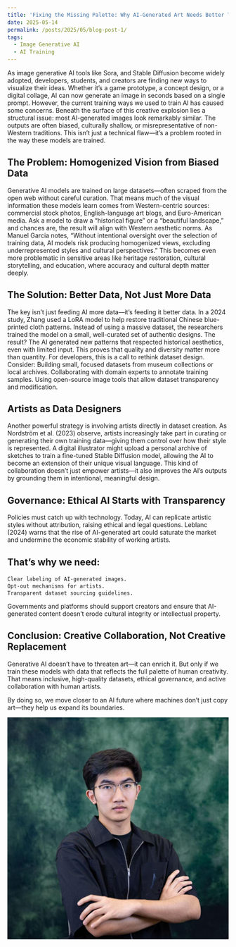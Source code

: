 ```yaml
---
title: 'Fixing the Missing Palette: Why AI-Generated Art Needs Better Training Data'
date: 2025-05-14
permalink: /posts/2025/05/blog-post-1/
tags:
  - Image Generative AI
  - AI Training
---
```


As image generative AI tools like Sora, and Stable Diffusion become widely adopted, developers, students, and creators are finding new ways to visualize their ideas. Whether it’s a game prototype, a concept design, or a digital collage, AI can now generate an image in seconds based on a single prompt.
However, the current training ways we used to train AI has caused some concerns. Beneath the surface of this creative explosion lies a structural issue: most AI-generated images look remarkably similar. The outputs are often biased, culturally shallow, or misrepresentative of non-Western traditions. This isn’t just a technical flaw—it’s a problem rooted in the way these models are trained.
## The Problem: Homogenized Vision from Biased Data
Generative AI models are trained on large datasets—often scraped from the open web without careful curation. That means much of the visual information these models learn comes from Western-centric sources: commercial stock photos, English-language art blogs, and Euro-American media.
Ask a model to draw a “historical figure” or a “beautiful landscape,” and chances are, the result will align with Western aesthetic norms. As Manuel Garcia notes, “Without intentional oversight over the selection of training data, AI models risk producing homogenized views, excluding underrepresented styles and cultural perspectives.”
This becomes even more problematic in sensitive areas like heritage restoration, cultural storytelling, and education, where accuracy and cultural depth matter deeply.
## The Solution: Better Data, Not Just More Data
The key isn’t just feeding AI more data—it’s feeding it better data.
In a 2024 study, Zhang used a LoRA model to help restore traditional Chinese blue-printed cloth patterns. Instead of using a massive dataset, the researchers trained the model on a small, well-curated set of authentic designs. The result? The AI generated new patterns that respected historical aesthetics, even with limited input. This proves that quality and diversity matter more than quantity.
For developers, this is a call to rethink dataset design. Consider:
Building small, focused datasets from museum collections or local archives.
Collaborating with domain experts to annotate training samples.
Using open-source image tools that allow dataset transparency and modification.
## Artists as Data Designers
Another powerful strategy is involving artists directly in dataset creation. As Nordström et al. (2023) observe, artists increasingly take part in curating or generating their own training data—giving them control over how their style is represented.
A digital illustrator might upload a personal archive of sketches to train a fine-tuned Stable Diffusion model, allowing the AI to become an extension of their unique visual language.
This kind of collaboration doesn’t just empower artists—it also improves the AI’s outputs by grounding them in intentional, meaningful design.
## Governance: Ethical AI Starts with Transparency
Policies must catch up with technology. Today, AI can replicate artistic styles without attribution, raising ethical and legal questions. Leblanc (2024) warns that the rise of AI-generated art could saturate the market and undermine the economic stability of working artists.
## That’s why we need:
    Clear labeling of AI-generated images.
    Opt-out mechanisms for artists.
    Transparent dataset sourcing guidelines.
Governments and platforms should support creators and ensure that AI-generated content doesn’t erode cultural integrity or intellectual property.

## Conclusion: Creative Collaboration, Not Creative Replacement
Generative AI doesn’t have to threaten art—it can enrich it. But only if we train these models with data that reflects the full palette of human creativity. That means inclusive, high-quality datasets, ethical governance, and active collaboration with human artists.

By doing so, we move closer to an AI future where machines don’t just copy art—they help us expand its boundaries.

<img src="/images/Wqhphoto1.jpg" alt="Sunset in Carmel">
